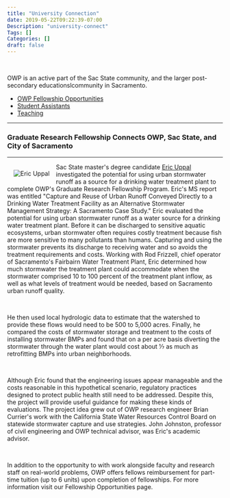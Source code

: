 ```yaml
---
title: "University Connection"
date: 2019-05-22T09:22:39-07:00
Description: "university-connect"
Tags: []
Categories: []
draft: false
---
```

&nbsp;

OWP is an active part of the Sac State community, and the larger post-secondary educationslcommunity in Sacramento.  

- [OWP Fellowship Opportunities](/university-connect/owp-fellowship)  
- [Student Assistants](/university-connect/student-assistant)
- [Teaching](/university-connect/teaching)  

<hr>

### Graduate Research Fellowship Connects OWP, Sac State, and City of Sacramento

<hr>

<img alt="Eric Uppal" src="/img/headimages/eric-uppal.jpg" align="left" style="margin:15px;"> Sac State master's degree candidate [Eric Uppal](/university-connection/) investigated the potential for using urban stormwater runoff as a source for a drinking water treatment plant to complete OWP's Graduate Research Fellowship Program. Eric's MS report was entitled "Capture and Reuse of Urban Runoff Conveyed Directly to a Drinking Water Treatment Facility as an Alternative Stormwater Management Strategy: A Sacramento Case Study." Eric evaluated the potential for using urban stormwater runoff as a water source for a drinking water treatment plant. Before it can be discharged to sensitive aquatic ecosystems, urban stormwater often requires costly treatment because fish are more sensitive to many pollutants than humans. Capturing and using the stormwater prevents its discharge to receiving water and so avoids the treatment requirements and costs. Working with Rod Frizzell, chief operator of Sacramento's Fairbairn Water Treatment Plant, Eric determined how much stormwater the treatment plant could accommodate when the stormwater comprised 10 to 100 percent of the treatment plant inflow, as well as what levels of treatment would be needed, based on Sacramento urban runoff quality.

&nbsp;

He then used local hydrologic data to estimate that the watershed to provide these flows would need to be 500 to 5,000 acres. Finally, he compared the costs of stormwater storage and treatment to the costs of installing stormwater BMPs and found that on a per acre basis diverting the stormwater through the water plant would cost about 1⁄7 as much as retrofitting BMPs into urban neighborhoods.

&nbsp;

Although Eric found that the engineering issues appear manageable and the costs reasonable in this hypothetical scenario, regulatory practices designed to protect public health still need to be addressed. Despite this, the project will provide useful guidance for making these kinds of evaluations. The project idea grew out of OWP research engineer Brian Currier's work with the California State Water Resources Control Board on statewide stormwater capture and use strategies. John Johnston, professor of civil engineering and OWP technical advisor, was Eric's academic advisor.

&nbsp;

In addition to the opportunity to with work alongside faculty and research staff on real-world problems, OWP offers fellows reimbursement for part-time tuition (up to 6 units) upon completion of fellowships. For more information visit our Fellowship Opportunities page. 
